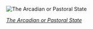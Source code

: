 
![The Arcadian or Pastoral State](https://upload.wikimedia.org/wikipedia/commons/thumb/8/8c/Cole_Thomas_The_Course_of_Empire_The_Arcadian_or_Pastoral_State_1836.jpg/750px-Cole_Thomas_The_Course_of_Empire_The_Arcadian_or_Pastoral_State_1836.jpg)

*[The Arcadian or Pastoral State](https://wikipedia.org/wiki/File:Cole_Thomas_The_Course_of_Empire_The_Arcadian_or_Pastoral_State_1836.jpg)*
